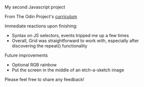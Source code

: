 My second Javascript project

From The Odin Project's [curriculum](https://www.theodinproject.com/courses/web-development-101/lessons/etch-a-sketch-project)

Immediate reactions upon finishing:
- Syntax on JS selectors, events tripped me up a few times
- Overall, Grid was straightforward to work with, especially after discovering the repeat() functionality

Future improvements
- Optional RGB rainbow
- Put the screen in the middle of an etch-a-sketch image

Please feel free to share any feedback!